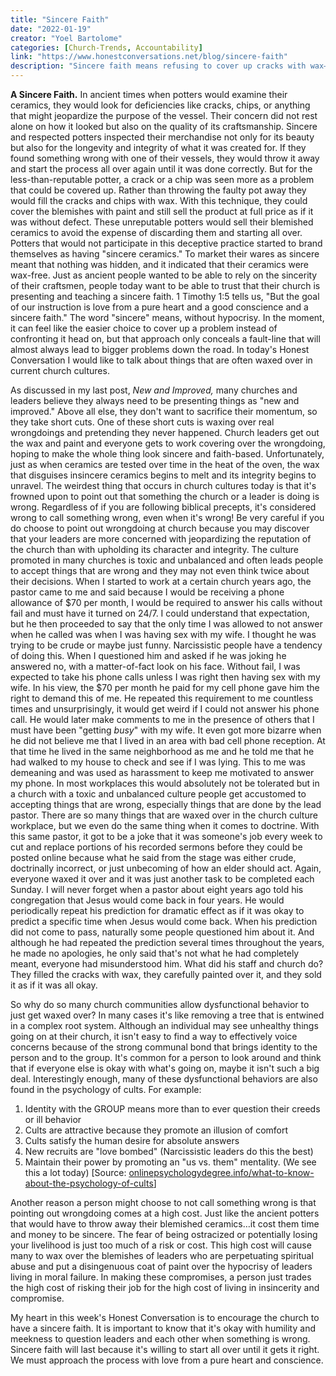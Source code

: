 ```yaml
---
title: "Sincere Faith"
date: "2022-01-19"
creator: "Yoel Bartolome"
categories: [Church-Trends, Accountability]
link: "https://www.honestconversations.net/blog/sincere-faith"
description: "Sincere faith means refusing to cover up cracks with wax—whether in pottery or in church culture. This article encourages honesty, integrity, and the courage to confront what's wrong for the sake of true faith."
---
```


**A Sincere Faith.** In ancient times when potters would examine their ceramics, they would look for deficiencies like cracks, chips, or anything that might jeopardize the purpose of the vessel. Their concern did not rest alone on how it looked but also on the quality of its craftsmanship. Sincere and respected potters inspected their merchandise not only for its beauty but also for the longevity and integrity of what it was created for. If they found something wrong with one of their vessels, they would throw it away and start the process all over again until it was done correctly. But for the less-than-reputable potter, a crack or a chip was seen more as a problem that could be covered up. Rather than throwing the faulty pot away they would fill the cracks and chips with wax. With this technique, they could cover the blemishes with paint and still sell the product at full price as if it was without defect. These unreputable potters would sell their blemished ceramics to avoid the expense of discarding them and starting all over. Potters that would not participate in this deceptive practice started to brand themselves as having "sincere ceramics." To market their wares as sincere meant that nothing was hidden, and it indicated that their ceramics were wax-free. Just as ancient people wanted to be able to rely on the sincerity of their craftsmen, people today want to be able to trust that their church is presenting and teaching a sincere faith. 1 Timothy 1:5 tells us, "But the goal of our instruction is love from a pure heart and a good conscience and a sincere faith." The word "sincere" means, without hypocrisy. In the moment, it can feel like the easier choice to cover up a problem instead of confronting it head on, but that approach only conceals a fault-line that will almost always lead to bigger problems down the road. In today's Honest Conversation I would like to talk about things that are often waxed over in current church cultures.

As discussed in my last post, *New and Improved,* many churches and leaders believe they always need to be presenting things as "new and improved." Above all else, they don't want to sacrifice their momentum, so they take short cuts. One of these short cuts is waxing over real wrongdoings and pretending they never happened. Church leaders get out the wax and paint and everyone gets to work covering over the wrongdoing, hoping to make the whole thing look sincere and faith-based. Unfortunately, just as when ceramics are tested over time in the heat of the oven, the wax that disguises insincere ceramics begins to melt and its integrity begins to unravel. The weirdest thing that occurs in church cultures today is that it's frowned upon to point out that something the church or a leader is doing is wrong. Regardless of if you are following biblical precepts, it's considered wrong to call something wrong, even when it's wrong! Be very careful if you do choose to point out wrongdoing at church because you may discover that your leaders are more concerned with jeopardizing the reputation of the church than with upholding its character and integrity. The culture promoted in many churches is toxic and unbalanced and often leads people to accept things that are wrong and they may not even think twice about their decisions. When I started to work at a certain church years ago, the pastor came to me and said because I would be receiving a phone allowance of $70 per month, I would be required to answer his calls without fail and must have it turned on 24/7. I could understand that expectation, but he then proceeded to say that the only time I was allowed to not answer when he called was when I was having sex with my wife. I thought he was trying to be crude or maybe just funny. Narcissistic people have a tendency of doing this. When I questioned him and asked if he was joking he answered no, with a matter-of-fact look on his face. Without fail, I was expected to take his phone calls unless I was right then having sex with my wife. In his view, the $70 per month he paid for my cell phone gave him the right to demand this of me. He repeated this requirement to me countless times and unsurprisingly, it would get weird if I could not answer his phone call. He would later make comments to me in the presence of others that I must have been "getting *busy*" with my wife. It even got more bizarre when he did not believe me that I lived in an area with bad cell phone reception. At that time he lived in the same neighborhood as me and he told me that he had walked to my house to check and see if I was lying. This to me was demeaning and was used as harassment to keep me motivated to answer my phone. In most workplaces this would absolutely not be tolerated but in a church with a toxic and unbalanced culture people get accustomed to accepting things that are wrong, especially things that are done by the lead pastor. There are so many things that are waxed over in the church culture workplace, but we even do the same thing when it comes to doctrine. With this same pastor, it got to be a joke that it was someone's job every week to cut and replace portions of his recorded sermons before they could be posted online because what he said from the stage was either crude, doctrinally incorrect, or just unbecoming of how an elder should act. Again, everyone waxed it over and it was just another task to be completed each Sunday. I will never forget when a pastor about eight years ago told his congregation that Jesus would come back in four years. He would periodically repeat his prediction for dramatic effect as if it was okay to predict a specific time when Jesus would come back. When his prediction did not come to pass, naturally some people questioned him about it. And although he had repeated the prediction several times throughout the years, he made no apologies, he only said that's not what he had completely meant, everyone had misunderstood him. What did his staff and church do? They filled the cracks with wax, they carefully painted over it, and they sold it as if it was all okay.

So why do so many church communities allow dysfunctional behavior to just get waxed over? In many cases it's like removing a tree that is entwined in a complex root system. Although an individual may see unhealthy things going on at their church, it isn't easy to find a way to effectively voice concerns because of the strong communal bond that brings identity to the person and to the group. It's common for a person to look around and think that if everyone else is okay with what's going on, maybe it isn't such a big deal. Interestingly enough, many of these dysfunctional behaviors are also found in the psychology of cults. For example:

1. Identity with the GROUP means more than to ever question their creeds or ill behavior
2. Cults are attractive because they promote an illusion of comfort
3. Cults satisfy the human desire for absolute answers
4. New recruits are "love bombed" (Narcissistic leaders do this the best)
5. Maintain their power by promoting an "us vs. them" mentality. (We see this a lot today)
   [Source: [onlinepsychologydegree.info/what-to-know-about-the-psychology-of-cults](http://onlinepsychologydegree.info/what-to-know-about-the-psychology-of-cults)]

Another reason a person might choose to not call something wrong is that pointing out wrongdoing comes at a high cost. Just like the ancient potters that would have to throw away their blemished ceramics…it cost them time and money to be sincere. The fear of being ostracized or potentially losing your livelihood is just too much of a risk or cost. This high cost will cause many to wax over the blemishes of leaders who are perpetuating spiritual abuse and put a disingenuous coat of paint over the hypocrisy of leaders living in moral failure. In making these compromises, a person just trades the high cost of risking their job for the high cost of living in insincerity and compromise.

My heart in this week's Honest Conversation is to encourage the church to have a sincere faith. It is important to know that it's okay with humility and meekness to question leaders and each other when something is wrong. Sincere faith will last because it's willing to start all over until it gets it right. We must approach the process with love from a pure heart and conscience.